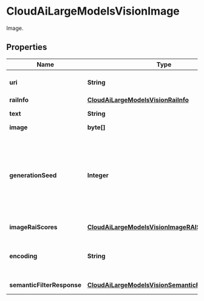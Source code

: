 

# CloudAiLargeModelsVisionImage

Image.

## Properties

| Name | Type | Description | Notes |
|------------ | ------------- | ------------- | -------------|
|**uri** | **String** | Path to another storage (typically Google Cloud Storage). |  [optional] |
|**raiInfo** | [**CloudAiLargeModelsVisionRaiInfo**](CloudAiLargeModelsVisionRaiInfo.md) | RAI info for image. |  [optional] |
|**text** | **String** | Text/Expanded text input for imagen. |  [optional] |
|**image** | **byte[]** | Raw bytes. |  [optional] |
|**generationSeed** | **Integer** | Generation seed for the sampled image. This parameter is exposed to the user only if one of the following is true: 1. The user specified per-example seeds in the request. 2. The user doesn&#39;t specify the generation seed in the request. |  [optional] |
|**imageRaiScores** | [**CloudAiLargeModelsVisionImageRAIScores**](CloudAiLargeModelsVisionImageRAIScores.md) | RAI scores for generated image. |  [optional] |
|**encoding** | **String** | Image encoding, encoded as \&quot;image/png\&quot; or \&quot;image/jpg\&quot;. |  [optional] |
|**semanticFilterResponse** | [**CloudAiLargeModelsVisionSemanticFilterResponse**](CloudAiLargeModelsVisionSemanticFilterResponse.md) | Semantic filter info for image. |  [optional] |



